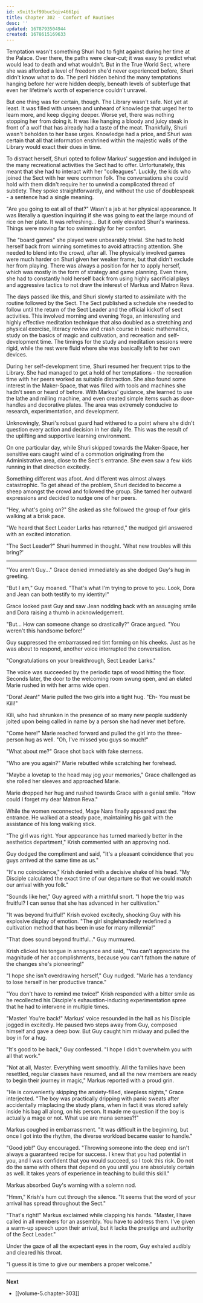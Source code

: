 ```yaml
---
id: x9xit5xf99buc5qiv4661pi
title: Chapter 302 - Comfort of Routines
desc: ''
updated: 1678793504944
created: 1678615169633
---
```


Temptation wasn't something Shuri had to fight against during her time at the Palace. Over there, the paths were clear-cut; it was easy to predict what would lead to death and what wouldn't. But in the True World Sect, where she was afforded a level of freedom she'd never experienced before, Shuri didn't know what to do. The peril hidden behind the many temptations hanging before her were hidden deeply, beneath levels of subterfuge that even her lifetime's worth of experience couldn't unravel.

But one thing was for certain, though. The Library wasn't safe. Not yet at least. It was filled with unseen and unheard of knowledge that urged her to learn more, and keep digging deeper. Worse yet, there was nothing stopping her from doing it. It was like hanging a bloody and juicy steak in front of a wolf that has already had a taste of the meat. Thankfully, Shuri wasn't beholden to her base urges. Knowledge had a price, and Shuri was certain that all that information enshrined within the majestic walls of the Library would exact their dues in time.

To distract herself, Shuri opted to follow Markus' suggestion and indulged in the many recreational activities the Sect had to offer. Unfortunately, this meant that she had to interact with her "colleagues". Luckily, the kids who joined the Sect with her were common folk. The conversations she could hold with them didn't require her to unwind a complicated thread of subtlety. They spoke straightforwardly, and without the use of doublespeak - a sentence had a single meaning.

"Are you going to eat all of that?" Wasn't a jab at her physical appearance. It was literally a question inquiring if she was going to eat the large mound of rice on her plate. It was refreshing... But it only elevated Shuri's wariness. Things were moving far too swimmingly for her comfort.

The "board games" she played were unbearably trivial. She had to hold herself back from winning sometimes to avoid attracting attention. She needed to blend into the crowd, after all. The physically involved games were much harder on Shuri given her weaker frame, but that didn't exclude her from playing. There was always a position for her to apply herself, which was mostly in the form of strategy and game planning. Even there, she had to constantly hold herself back from using highly sacrificial plays and aggressive tactics to not draw the interest of Markus and Matron Reva.

The days passed like this, and Shuri slowly started to assimilate with the routine followed by the Sect. The Sect published a schedule she needed to follow until the return of the Sect Leader and the official kickoff of sect activities. This involved morning and evening Yoga, an interesting and highly effective meditation technique that also doubled as a stretching and physical exercise, literacy review and crash course in basic mathematics, study on the basics of magic and cultivation, and recreation and self-development time. The timings for the study and meditation sessions were rigid, while the rest were fluid where she was basically left to her own devices.

During her self-development time, Shuri resumed her frequent trips to the Library. She had managed to get a hold of her temptations - the recreation time with her peers worked as suitable distraction. She also found some interest in the Maker-Space, that was filled with tools and machines she hadn't seen or heard of before. With Markus' guidance, she learned to use the lathe and milling machine, and even created simple items such as door-handles and decorative plates. The area was extremely conducive to research, experimentation, and development.

Unknowingly, Shuri's robust guard had withered to a point where she didn't question every action and decision in her daily life. This was the result of the uplifting and supportive learning environment.

On one particular day, while Shuri skipped towards the Maker-Space, her sensitive ears caught wind of a commotion originating from the Administrative area, close to the Sect's entrance. She even saw a few kids running in that direction excitedly.

Something different was afoot. And different was almost always catastrophic. To get ahead of the problem, Shuri decided to become a sheep amongst the crowd and followed the group. She tamed her outward expressions and decided to nudge one of her peers.

"Hey, what's going on?" She asked as she followed the group of four girls walking at a brisk pace.

"We heard that Sect Leader Larks has returned," the nudged girl answered with an excited intonation.

"The Sect Leader?" Shuri hummed in thought. 'What new troubles will this bring?'

____

"You aren't Guy..." Grace denied immediately as she dodged Guy's hug in greeting.

"But I am," Guy moaned. "That's what I'm trying to prove to you. Look, Dora and Jean can both testify to my identity!"

Grace looked past Guy and saw Jean nodding back with an assuaging smile and Dora raising a thumb in acknowledgement.

"But... How can someone change so drastically?" Grace argued. "You weren't this handsome before!"

Guy suppressed the embarrassed red tint forming on his cheeks. Just as he was about to respond, another voice interrupted the conversation.

"Congratulations on your breakthrough, Sect Leader Larks."

The voice was succeeded by the periodic taps of wood hitting the floor. Seconds later, the door to the welcoming room swung open, and an elated Marie rushed in with her arms wide open.

"Dora! Jean!" Marie pulled the two girls into a tight hug. "Eh- You must be Kili!"

Kili, who had shrunken in the presence of so many new people suddenly jolted upon being called in name by a person she had never met before.

"Come here!" Marie reached forward and pulled the girl into the three-person hug as well. "Oh, I've missed you guys so much!"

"What about me?" Grace shot back with fake sterness.

"Who are you again?" Marie rebutted while scratching her forehead.

"Maybe a lovetap to the head may jog your memories," Grace challenged as she rolled her sleeves and approached Marie.

Marie dropped her hug and rushed towards Grace with a genial smile. "How could I forget my dear Matron Reva."

While the women reconnected, Mage Nara finally appeared past the entrance. He walked at a steady pace, maintaining his gait with the assistance of his long walking stick.

"The girl was right. Your appearance has turned markedly better in the aesthetics department," Krish commented with an approving nod.

Guy dodged the compliment and said, "It's a pleasant coincidence that you guys arrived at the same time as us."

"It's no coincidence," Krish denied with a decisive shake of his head. "My Disciple calculated the exact time of our departure so that we could match our arrival with you folk."

"Sounds like her," Guy agreed with a mirthful snort. "I hope the trip was fruitful? I can sense that she has advanced in her cultivation."

"It was beyond fruitful!" Krish evoked excitedly, shocking Guy with his explosive display of emotion. "The girl singlehandedly redefined a cultivation method that has been in use for many millennia!"

"That does sound beyond fruitful..." Guy murmured.

Krish clicked his tongue in annoyance and said, "You can't appreciate the magnitude of her accomplishments, because you can't fathom the nature of the changes she's pioneering!"

"I hope she isn't overdrawing herself," Guy nudged. "Marie has a tendancy to lose herself in her productive trance."

"You don't have to remind me twice!" Krish responded with a bitter smile as he recollected his Disciple's exhaustion-inducing experimentation spree that he had to intervene in multiple times.

"Master! You're back!" Markus' voice resounded in the hall as his Disciple jogged in excitedly. He paused two steps away from Guy, composed himself and gave a deep bow. But Guy caught him midway and pulled the boy in for a hug.

"It's good to be back," Guy confessed. "I hope I didn't overwhelm you with all that work."

"Not at all, Master. Everything went smoothly. All the families have been resettled, regular classes have resumed, and all the new members are ready to begin their journey in magic," Markus reported with a proud grin.

"He is conveniently skipping the anxiety-filled, sleepless nights," Grace interjected. "The boy was practically dripping with panic sweats after accidentally misplacing the study plans, when in fact it was stored safely inside his bag all along, on his person. It made me question if the boy is actually a mage or not. What use are mana senses?!"

Markus coughed in embarrassment. "It was difficult in the beginning, but once I got into the rhythm, the diverse workload became easier to handle."

"Good job!" Guy encouraged. "Throwing someone into the deep end isn't always a guaranteed recipe for success. I knew that you had potential in you, and I was confident that you would succeed, so I took this risk. Do not do the same with others that depend on you until you are absolutely certain as well. It takes years of experience in teaching to build this skill."

Markus absorbed Guy's warning with a solemn nod.

"Hmm," Krish's hum cut through the silence. "It seems that the word of your arrival has spread throughout the Sect."

"That's right!" Markus exclaimed while clapping his hands. "Master, I have called in all members for an assembly. You have to address them. I've given a warm-up speech upon their arrival, but it lacks the prestige and authority of the Sect Leader."

Under the gaze of all the expectant eyes in the room, Guy exhaled audibly and cleared his throat.

"I guess it is time to give our members a proper welcome."

____

**Next**
* [[volume-5.chapter-303]]